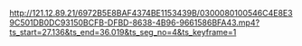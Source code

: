 http://121.12.89.21/6972B5E8BAF4374BE1153439B/0300080100546C4E8E39C501DB0DC93150BCFB-DFBD-8638-4B96-9661586BFA43.mp4?ts_start=27.136&ts_end=36.019&ts_seg_no=4&ts_keyframe=1